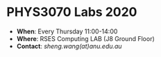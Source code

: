 PHYS3070 Labs 2020
==================
- **When**: Every Thursday 11:00-14:00
- **Where**: RSES Computing LAB (J8 Ground Floor)
- **Contact**: *sheng.wang(at)anu.edu.au*
